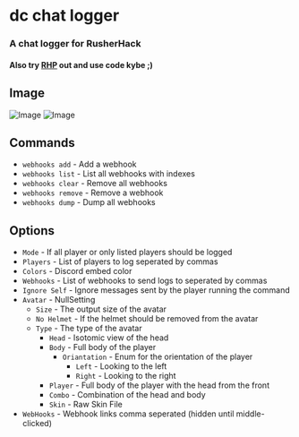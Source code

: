 # dc chat logger
### A chat logger for RusherHack

#### Also try [RHP](https://github.com/kybe236/rhp) out and use code kybe ;)

## Image
![Image](https://i.imgur.com/5pJPjOP.png) ![Image](https://i.imgur.com/D3iD4hq.png)

## Commands
- `webhooks add` - Add a webhook
- `webhooks list` - List all webhooks with indexes
- `webhooks clear` - Remove all webhooks
- `webhooks remove` - Remove a webhook
- `webhooks dump` - Dump all webhooks

## Options
- `Mode` - If all player or only listed players should be logged
- `Players` - List of players to log seperated by commas
- `Colors` - Discord embed color
- `Webhooks` - List of webhooks to send logs to seperated by commas
- `Ignore Self` - Ignore messages sent by the player running the command
- `Avatar` - NullSetting
  - `Size` - The output size of the avatar
  - `No Helmet` - If the helmet should be removed from the avatar
  - `Type` - The type of the avatar
    - `Head` - Isotomic view of the head
    - `Body` - Full body of the player
      - `Oriantation` - Enum for the orientation of the player
        - `Left` - Looking to the left
        - `Right` - Looking to the right
    - `Player` - Full body of the player with the head from the front
    - `Combo` - Combination of the head and body
    - `Skin` - Raw Skin File
- `WebHooks` - Webhook links comma seperated (hidden until middle-clicked)